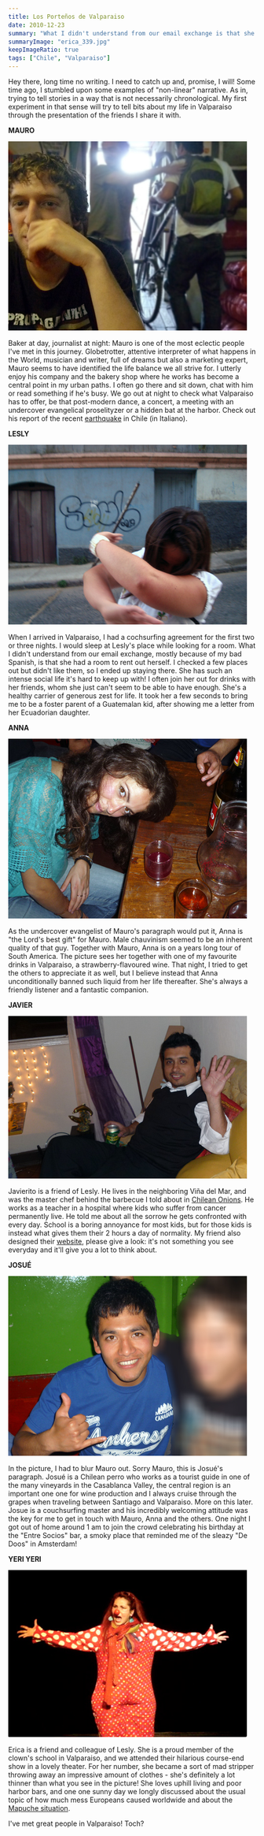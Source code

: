 ```yaml
---
title: Los Porteños de Valparaiso
date: 2010-12-23
summary: "What I didn't understand from our email exchange is that she had a room to rent out herself."
summaryImage: "erica_339.jpg"
keepImageRatio: true
tags: ["Chile", "Valparaiso"]
---
```


Hey there, long time no writing. I need to catch up and, promise, I will!
Some time ago, I stumbled upon some examples of "non-linear" narrative. As in, trying to tell stories in a way that is not necessarily chronological. My first experiment in that sense will try to tell bits about my life in Valparaiso through the presentation of the friends I share it with.

**MAURO**

![](mauro_384.jpg)

Baker at day, journalist at night: Mauro is one of the most eclectic people I've met in this journey. Globetrotter, attentive interpreter of what happens in the World, musician and writer, full of dreams but also a marketing expert, Mauro seems to have identified the life balance we all strive for. I utterly enjoy his company and the bakery shop where he works has become a central point in my urban paths. I often go there and sit down, chat with him or read something if he's busy. We go out at night to check what Valparaiso has to offer, be that post-modern dance, a concert, a meeting with an undercover evangelical proselityzer or a hidden bat at the harbor. Check out his report of the recent [earthquake](http://www.radiopereira.it/2011/01/trema-chile.html) in Chile (in Italiano).

**LESLY**

![](lesly.jpg)

When I arrived in Valparaiso, I had a cochsurfing agreement for the first two or three nights. I would sleep at Lesly's place while looking for a room. What I didn't understand from our email exchange, mostly because of my bad Spanish, is that she had a room to rent out herself. I checked a few places out but didn't like them, so I ended up staying there. She has such an intense social life it's hard to keep up with! I often join her out for drinks with her friends, whom she just can't seem to be able to have enough. She's a healthy carrier of generous zest for life. It took her a few seconds to bring me to be a foster parent of a Guatemalan kid, after showing me a letter from her Ecuadorian daughter. 

**ANNA**

![](anna.jpg)

As the undercover evangelist of Mauro's paragraph would put it, Anna is "the Lord's best gift" for Mauro. Male chauvinism seemed to be an inherent quality of that guy. Together with Mauro, Anna is on a years long tour of South America. The picture sees her together with one of my favourite drinks in Valparaiso, a strawberry-flavoured wine. That night, I tried to get the others to appreciate it as well, but I believe instead that Anna unconditionally banned such liquid from her life thereafter. She's always a friendly listener and a fantastic companion. 

**JAVIER**

![](javier_330.jpg)

Javierito is a friend of Lesly. He lives in the neighboring Viña del Mar, and was the master chef behind the barbecue I told about in [Chilean Onions](http://ticofab.io/travel/2010-12-17-chilean_onions/). He works as a teacher in a hospital where kids who suffer from cancer permanently live. He told me about all the sorrow he gets confronted with every day. School is a boring annoyance for most kids, but for those kids is instead what gives them their 2 hours a day of normality. My friend also designed their [website](http://www.canecchile.com), please give a look: it's not something you see everyday and it'll give you a lot to think about.

**JOSUÉ**

![](josue.jpg)

In the picture, I had to blur Mauro out. Sorry Mauro, this is Josué's paragraph. Josué is a Chilean perro who works as a tourist guide in one of the many vineyards in the Casablanca Valley, the central region is an important one one for wine production and I always cruise through the grapes when traveling between Santiago and Valparaiso. More on this later. Josue is a couchsurfing master and his incredibly welcoming attitude was the key for me to get in touch with Mauro, Anna and the others. One night I got out of home around 1 am to join the crowd celebrating his birthday at the "Entre Socios" bar, a smoky place that reminded me of the sleazy "De Doos" in Amsterdam!

**YERI YERI**

![](erica_339.jpg)

Erica is a friend and colleague of Lesly. She is a proud member of the clown's school in Valparaiso, and we attended their hilarious course-end show in a lovely theater. For her number, she became a sort of mad stripper throwing away an impressive amount of clothes - she's definitely a lot thinner than what you see in the picture! She loves uphill living and poor harbor bars, and one one sunny day we longly discussed about the usual topic of how much mess Europeans caused worldwide and about the [Mapuche situation](http://en.wikipedia.org/wiki/Mapuche_conflict).

I've met great people in Valparaiso! Toch?
